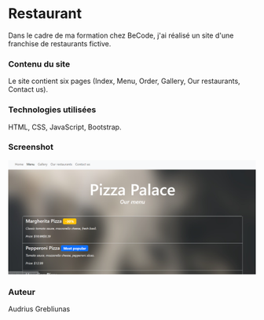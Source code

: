 
# Restaurant

Dans le cadre de ma formation chez BeCode, j'ai réalisé un site d'une franchise de restaurants fictive.

### Contenu du site

Le site contient six pages (Index, Menu, Order, Gallery, Our restaurants, Contact us).

### Technologies utilisées

HTML, CSS, JavaScript, Bootstrap.


### Screenshot

![img](PhotosIndex/screenshot.png)

### Auteur

Audrius Grebliunas